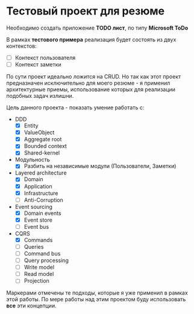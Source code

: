 # Тестовый проект для резюме

Необходимо создать приложение **TODO лист**, по типу **Microsoft ToDo**

В рамках **тестового примера** реализация будет состоять из двух контекстов:

- [ ] Контекст пользователя
- [ ] Контекст заметки

По сути проект идеально ложится на CRUD. Но так как этот проект предназначен исключительно для моего резюме - я применил архитектурные приемы, использование которых для реализации подобных задач излишни.

Цель данного проекта - показать умение работать с:

- DDD
  - [x] Entity
  - [x] ValueObject
  - [x] Aggregate root
  - [x] Bounded context
  - [x] Shared-kernel
- Модульность
  - [x] Разбить на независимые модули (Пользователи, Заметки)
- Layered architecture
  - [x] Domain
  - [x] Application
  - [x] Infrastructure
  - [ ] Anti-Corruption
- Event sourcing
  - [x] Domain events
  - [x] Event store
  - [ ] Event bus
- CQRS
  - [x] Commands
  - [ ] Queries
  - [ ] Command bus
  - [ ] Query processing
  - [ ] Write model
  - [ ] Read model
  - [ ] Projection

Маркерами отмечены те подходы, которые я уже применил в рамках этой работы. По мере работы над этим проектом буду использовать **все** эти концепции. 
